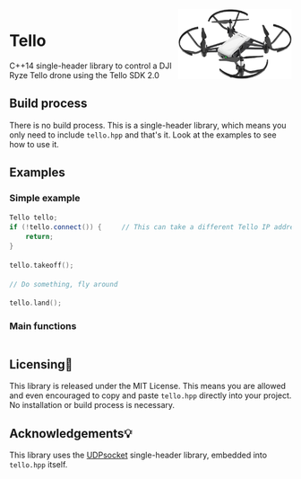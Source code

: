 <img src="assets/tello.png" alt="Tello drone" align="right" width=40%>

# Tello

C++14 single-header library to control a DJI Ryze Tello drone using the Tello SDK 2.0

## Build process

There is no build process. This is a single-header library, which means you only need to include `tello.hpp` and that's it. Look at the examples to see how to use it.

## Examples

### Simple example

```c++
Tello tello;
if (!tello.connect()) {     // This can take a different Tello IP address if needed
    return;
}

tello.takeoff();

// Do something, fly around

tello.land();
```

### Main functions

```
```

## Licensing📃

This library is released under the MIT License. This means you are allowed and even encouraged to copy and paste `tello.hpp` directly into your project. No installation or build process is necessary.

## Acknowledgements💡

This library uses the [UDPsocket](https://github.com/barczynsky/UDPsocket) single-header library, embedded into `tello.hpp` itself.
